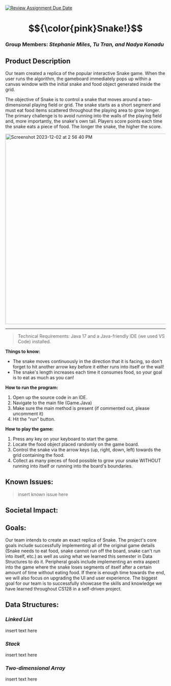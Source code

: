 [![Review Assignment Due Date](https://classroom.github.com/assets/deadline-readme-button-24ddc0f5d75046c5622901739e7c5dd533143b0c8e959d652212380cedb1ea36.svg)](https://classroom.github.com/a/GqrHw_cP)
# $${\color{pink}Snake!}$$

### __Group Members__: *Stephanie Miles, Tu Tran, and Nadya Konadu*

## __Product Description__

Our team created a replica of the popular interactive Snake game. When the user runs the algorithm, the gameboard immediately pops up within a canvas window with the initial snake and food object generated inside the grid. 

The objective of Snake is to control a snake that moves around a two-dimensional playing field or grid. The snake starts as a short segment and must eat food items scattered throughout the playing area to grow longer. The primary challenge is to avoid running into the walls of the playing field and, more importantly, the snake's own tail. Players score points each time the snake eats a piece of food. The longer the snake, the higher the score. 

<img width="597" alt="Screenshot 2023-12-02 at 2 56 40 PM" src="https://github.com/mac-comp128-fa23/course-project-02_steph_tu_nadya_snake/assets/118240368/fe8838d3-1962-4d9d-807e-472560ff9e8a">

***

> Technical Requirements: Java 17 and a Java-friendly IDE (we used VS Code) installed.

__Things to know:__

- The snake moves continuously in the direction that it is facing, so don't forget to hit another arrow key before it either runs into itself or the wall!
- The snake's length increases each time it consumes food, so your goal is to eat as much as you can!

__How to run the program:__

1. Open up the source code in an IDE.
2. Navigate to the main file (Game.Java)
3. Make sure the main method is present (if commented out, please uncomment it)
4. Hit the "run" button.

__How to play the game:__

1. Press any key on your keyboard to start the game.
2. Locate the food object placed randomly on the game board.
3. Control the snake via the arrow keys (up, right, down, left) towards the grid containing the food.
4. Collect as many pieces of food possible to grow your snake WITHOUT running into itself or running into the board's boundaries.

## __Known Issues:__

> insert known issue here

## __Societal Impact:__

## __Goals:__

Our team intends to create an exact replica of Snake. The project's core goals include successfully implementing all of the original game details (Snake needs to eat food, snake cannot run off the board, snake can't run into itself, etc.) as well as using what we learned this semester in Data Structures to do it. Peripheral goals include implementing an extra aspect into the game where the snake loses segments of itself after a certain amount of time without eating food. If there is enough time towards the end, we will also focus on upgrading the UI and user experience. The biggest goal for our team is to successfully showcase the skills and knowledge we have learned throughout CS128 in a self-driven project. 

## __Data Structures:__

### *Linked List*

insert text here

### *Stack*

insert text here

### *Two-dimensional Array*

insert text here
